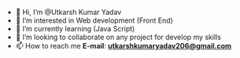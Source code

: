- 👋 Hi, I’m @Utkarsh Kumar Yadav
- 👀 I’m interested in Web development (Front End)
- 🌱 I’m currently learning (Java Script)
- 💞️ I’m looking to collaborate on any project for develop my skills
- 📫 How to reach me **E-mail**: **utkarshkumaryadav206@gmail.com**

<!---
Utkarshyadav2067/Utkarshyadav2067 is a ✨ special ✨ repository because its `README.md` (this file) appears on your GitHub profile.
You can click the Preview link to take a look at your changes.
--->
